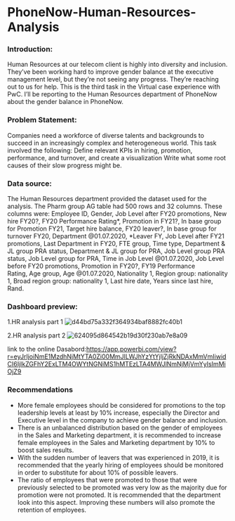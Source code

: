 # PhoneNow-Human-Resources-Analysis

### Introduction:
Human Resources at our telecom client is highly into diversity and inclusion. They’ve been working hard to improve gender balance at the executive management level, but they’re not seeing any progress. They’re reaching out to us for help.
This is the third task in the Virtual case experience with PwC. I’ll be reporting to the Human Resources department of PhoneNow about the gender balance in PhoneNow.

### Problem Statement:
Companies need a workforce of diverse talents and backgrounds to succeed in an increasingly complex and heterogeneous world.
This task involved the following:
Define relevant KPIs in hiring, promotion, performance, and turnover, and create a visualization
Write what some root causes of their slow progress might be.

### Data source:
The Human Resources department provided the dataset used for the analysis.
The Pharm group AG table had 500 rows and 32 columns. These columns were:
Employee ID, Gender, Job Level after FY20 promotions, New hire FY20?, FY20 Performance Rating*, Promotion in FY21?, In base group for Promotion FY21, Target hire balance, FY20 leaver?, In base group for turnover FY20, Department @01.07.2020, *Leaver FY, Job Level after FY21 promotions, Last Department in FY20, FTE group, Time type, Department & JL group PRA status, Department & JL group for PRA, Job Level group PRA status, Job Level group for PRA, Time in Job Level @01.07.2020, Job Level before FY20 promotions, Promotion in FY20?, FY19 Performance Rating, Age group, Age @01.07.2020, Nationality 1, Region group: nationality 1, Broad region group: nationality 1, Last hire date, Years since last hire, Rand.

### Dashboard preview:
1.HR analysis part 1
![d44bd75a332f364934baf8882fc40b1](https://github.com/johnxiong123/PhoneNow-Human-Resources-Analysis/assets/104403894/99387ece-5a79-4afd-99e7-92380f2997db)

2.HR analysis part 2
![624095d864542b19d30f230ab7e8a09](https://github.com/johnxiong123/PhoneNow-Human-Resources-Analysis/assets/104403894/c7e9bee0-769a-435a-b7b9-1af166b05971)

link to the online Dasabord:https://app.powerbi.com/view?r=eyJrIjoiNmE1MzdhNjMtYTA0Zi00MmJlLWJhYzYtYjljZjRkNDAxMmVmIiwidCI6IjlkZGFhY2ExLTM4OWYtNGNiMS1hMTEzLTA4MWJlNmNjMjVmYyIsImMiOjZ9

### Recommendations
- More female employees should be considered for promotions to the top leadership levels at least by 10% increase, especially the Director and Executive level in the company to achieve gender balance and inclusion.
- There is an unbalanced distribution based on the gender of employees in the Sales and Marketing department, it is recommended to increase female employees in the Sales and Marketing department by 10% to boost sales results.
- With the sudden number of leavers that was experienced in 2019, it is recommended that the yearly hiring of employees should be monitored in order to substitute for about 10% of possible leavers.
- The ratio of employees that were promoted to those that were previously selected to be promoted was very low as the majority due for promotion were not promoted. It is recommended that the department look into this aspect. Improving these numbers will also promote the retention of employees.

